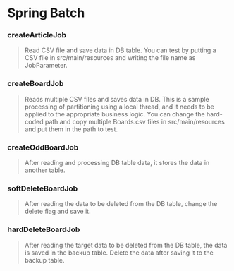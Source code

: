 Spring Batch
===========

### createArticleJob
> Read CSV file and save data in DB table.
> You can test by putting a CSV file in src/main/resources and writing the file name as JobParameter.

### createBoardJob
> Reads multiple CSV files and saves data in DB.
> This is a sample processing of partitioning using a local thread, and it needs to be applied to the appropriate business logic.
> You can change the hard-coded path and copy multiple Boards.csv files in src/main/resources and put them in the path to test.

### createOddBoardJob
> After reading and processing DB table data, it stores the data in another table.

### softDeleteBoardJob
> After reading the data to be deleted from the DB table, change the delete flag and save it.

### hardDeleteBoardJob
> After reading the target data to be deleted from the DB table, the data is saved in the backup table.
> Delete the data after saving it to the backup table.

